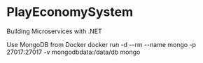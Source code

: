 # PlayEconomySystem
Building Microservices with .NET

Use MongoDB from Docker
docker run -d --rm --name mongo -p 27017:27017 -v mongodbdata:/data/db mongo

